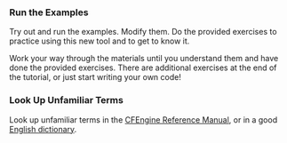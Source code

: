 ### Run the Examples

Try out and run the examples. Modify them. Do the provided
exercises to practice using this new tool and to get to know
it.

Work your way through the materials until you understand them
and have done the provided exercises. There are additional
exercises at the end of the tutorial, or just start writing
your own code!

### Look Up Unfamiliar Terms

Look up unfamiliar terms in the [CFEngine Reference Manual](http://docs.cfengine.com), or in a good [English dictionary](http://www.onelook.com).

